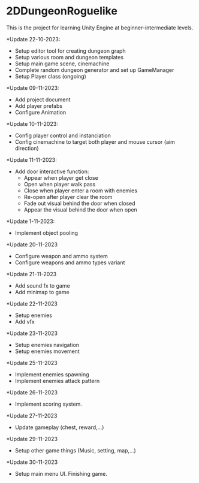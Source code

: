 # 2DDungeonRoguelike
This is the project for learning Unity Engine at beginner-intermediate levels.

*Update 22-10-2023:
- Setup editor tool for creating dungeon graph
- Setup various room and dungeon templates
- Setup main game scene, cinemachine
- Complete random dungeon generator and set up GameManager
- Setup Player class (ongoing)

*Update 09-11-2023:
- Add project document
- Add player prefabs
- Configure Animation

*Update 10-11-2023:
- Config player control and instanciation
- Config cinemachine to target both player and mouse cursor (aim direction)

*Update 11-11-2023:
- Add door interactive function:
  + Appear when player get close
  + Open when player walk pass
  + Close when player enter a room with enemies
  + Re-open after player clear the room
  + Fade out visual behind the door when closed
  + Appear the visual behind the door when open

*Update 1-11-2023:
- Implement object pooling

*Update 20-11-2023
- Configure weapon and ammo system
- Configure weapons and ammo types variant

*Update 21-11-2023
- Add sound fx to game
- Add minimap to game

*Update 22-11-2023
- Setup enemies
- Add vfx

*Update 23-11-2023
- Setup enemies navigation
- Setup enemies movement

*Update  25-11-2023
- Implement enemies spawning
- Implement enemies attack pattern

*Update 26-11-2023
- Implement scoring system.

*Update 27-11-2023
- Update gameplay (chest, reward,...)

*Update  29-11-2023
- Setup other game things (Music, setting, map,...)

*Update 30-11-2023
- Setup main menu UI. Finishing game.